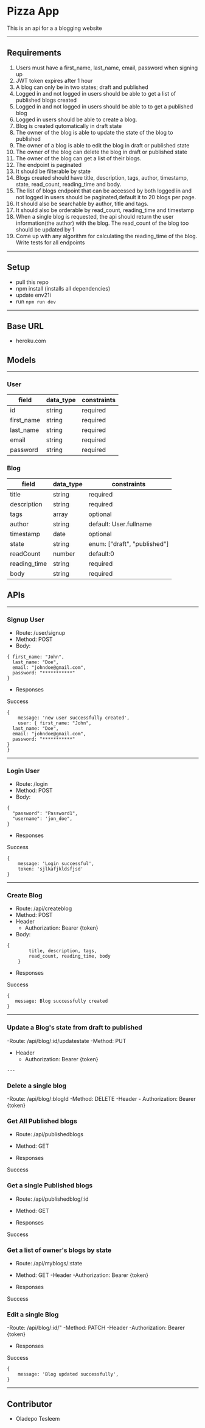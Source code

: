 # Pizza App
This is an api for a a blogging website

---

## Requirements
1. Users must have a first_name, last_name, email, password when signing up
2. JWT token expires after 1 hour
3. A blog can only be in two states; draft and published
4. Logged in and not logged in users should be able to get a list of published blogs created
5. Logged in and not logged in users should be able to to get a published blog
6. Logged in users should be able to create a blog.
7. Blog is created qutomatically in draft state
8. The owner of the blog is able to update the state of the blog to published
9. The owner of a blog is able to edit the blog in draft or published state
10. The owner of the blog can delete the blog in draft or published state
11. The owner of the blog can get a list of their blogs. 
12. The endpoint is paginated
13. It should be filterable by state
14. Blogs created should have title, description, tags, author, timestamp,  state, read_count, reading_time and body.
15. The list of blogs endpoint that can be accessed by both logged in and not logged in users should be paginated,default it to 20 blogs per page. 
16. It should also be searchable by author, title and tags.
17. It should also be orderable by read_count, reading_time and timestamp
18. When a single blog is requested, the api should return the user information(the author) with the blog. The read_count of the blog too should be updated by 1
19. Come up with any algorithm for calculating the reading_time of the blog.
Write tests for all endpoints

---
## Setup
- pull this repo
- npm install (installs all dependencies)
- update env21i
- run `npm run dev`

---
## Base URL
- heroku.com


## Models
---

### User
| field  |  data_type | constraints  |
|---|---|---|
|  id |  string |  required |
|  first_name |  string |  required |
|  last_name | string  |  required|
|  email  |  string |  required  |
|  password |   string | required |


### Blog
| field  |  data_type | constraints  |
|---|---|---|
|  title |  string |  required |
|  description |  string |  required |
|  tags | array  |  optional|
|  author  |  string |  default: User.fullname |
|  timestamp     | date  |  optional |
|  state |   string |  enum: ["draft", "published"]  |
|  readCount |  number |  default:0 |
|  reading_time |  string |  required |
|  body |  string |  required |



## APIs
---

### Signup User

- Route: /user/signup
- Method: POST
- Body: 
```
{ first_name: "John",
  last_name: "Doe",
  email: "johndoe@gmail.com",
  password: "***********"
}
```

- Responses

Success
```
{
    message: 'new user successfully created',
    user: { first_name: "John",
  last_name: "Doe",
  email: "johndoe@gmail.com",
  password: "***********"
}
}
```
---
### Login User

- Route: /login
- Method: POST
- Body: 
```
{
  "password": "Password1",
  "username": 'jon_doe",
}
```

- Responses

Success
```
{
    message: 'Login successful',
    token: 'sjlkafjkldsfjsd'
}
```

---
### Create Blog

- Route: /api/createblog
- Method: POST
- Header
    - Authorization: Bearer {token}
- Body: 
```
{
        title, description, tags,
        read_count, reading_time, body
    }
```

- Responses

Success
```
{
   message: Blog successfully created
}
```
---

### Update a Blog's state from draft to published

-Route: /api/blog/:id/updatestate
-Method: PUT
- Header
    - Authorization: Bearer {token}
```
---
```
### Delete a single blog

-Route: /api/blog/:blogId
-Method: DELETE
-Header
    - Authorization: Bearer {token}


### Get All Published blogs

- Route: /api/publishedblogs
- Method: GET

- Responses

Success

### Get a single Published blogs

- Route: /api/publishedblog/:id
- Method: GET

- Responses

Success

### Get a list of owner's blogs by state

- Route: /api/myblogs/:state
- Method: GET
-Header 
    -Authorization: Bearer {token}

- Responses

Success

### Edit a single Blog

-Route: /api/blog/:id/"
-Method: PATCH
-Header 
    -Authorization: Bearer {token}
- Responses

Success
```
{
    message: 'Blog updated successfully',
}
```

---



## Contributor
- Oladepo Tesleem
